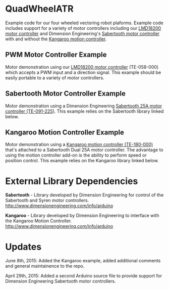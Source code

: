 # QuadWheelATR
Example code for our four wheeled vectoring robot plaforms. Example code includes support for a variety of motor controllers including our [LMD18200 motor controller](http://www.superdroidrobots.com/shop/item.aspx/pwm-motor-controller-3a-12-55v/583/ "SDR PWM Motor Controller") and Dimension Engineering's [Sabertooth motor controller](http://www.superdroidrobots.com/shop/item.aspx/sabertooth-dual-25a-motor-driver/822/ "Sabertooth Dual 25A Motor Controller") with and without the [Kangaroo motion controller](http://www.superdroidrobots.com/shop/item.aspx/kangaroo-x2-motion-controller/1514/ "Kangaroo Motion Controller"). 

## PWM Motor Controller Example
Motor demonstration using our [LMD18200 motor controller](http://www.superdroidrobots.com/shop/item.aspx/pwm-motor-controller-3a-12-55v/583/ "SDR PWM Motor Controller") (TE-058-000) which accepts a PWM input and a direction signal. This example should be easily portable to a variety of motor controllers.

## Sabertooth Motor Controller Example
Motor demonstration using a Dimension Engineering [Sabertooth 25A motor controller (TE-091-225)](http://www.superdroidrobots.com/shop/item.aspx/sabertooth-dual-25a-motor-driver/822/ "Sabertooth Dual 25A"). This example relies on the Sabertooth library linked below. 

## Kangaroo Motion Controller Example
Motor demonstration using a [Kangaroo motion controller (TE-180-000)](http://www.superdroidrobots.com/shop/item.aspx/kangaroo-x2-motion-controller/1514/ "Kangaroo Motion Controller") that's attached to a Sabertooth Dual 25A motor controller. The advantage to using the motion controller add-on is the ability to perform speed or position control. This example relies on the Kangaroo library linked below. 

# External Library Dependencies
__Sabertooth__ -   Library developed by Dimension Engineering for control of the Sabertooth and Syren motor controllers. 
http://www.dimensionengineering.com/info/arduino

__Kangaroo__ -   Library developed by Dimension Engineering to interface with the Kangaroo Motion Controller. 
http://www.dimensionengineering.com/info/arduino

# Updates
June 8th, 2015:
Added the Kangaroo example, added additional comments and general maintainence to the repo.

April 29th, 2015:
Added a second Arduino source file to provide support for Dimension Engineering Sabertooth motor controllers. 

